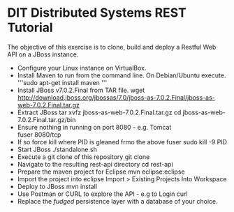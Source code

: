 DIT Distributed Systems REST Tutorial
===========================
The objective of this exercise is to clone, build and deploy a Restful Web API on a JBoss instance. 

* Configure your Linux instance on VirtualBox.
* Install Maven to run from the command line. On Debian/Ubuntu execute.
    '''sudo apt-get install maven ''' 
* Install JBoss v7.0.2.Final from TAR file. 
    wget http://download.jboss.org/jbossas/7.0/jboss-as-7.0.2.Final/jboss-as-web-7.0.2.Final.tar.gz
* Extract JBoss
    tar xvfz jboss-as-web-7.0.2.Final.tar.gz
    cd jboss-as-web-7.0.2.Final.tar.gz/bin
* Ensure nothing in running on port 8080 - e.g. Tomcat     
    fuser 8080/tcp
* If so force kill where PID is gleaned frmo the above fuser
    sudo kill -9 PID 
* Start JBoss
    ./standalone.sh
* Execute a git clone of this repository
    git clone
* Navigate to the resulting rest-api directory
    cd rest-api
* Prepare the maven project for Eclipse
    mvn eclipse:eclipse
* Import the project into eclipse
    Import > Existing Projects Into Workspace 
* Deploy to JBoss
    mvn install
* Use Postman or CURL to explore the API - e.g to Login
    curl 
* Replace the *fudged* persistence layer with a database of your choice.  

    
    
